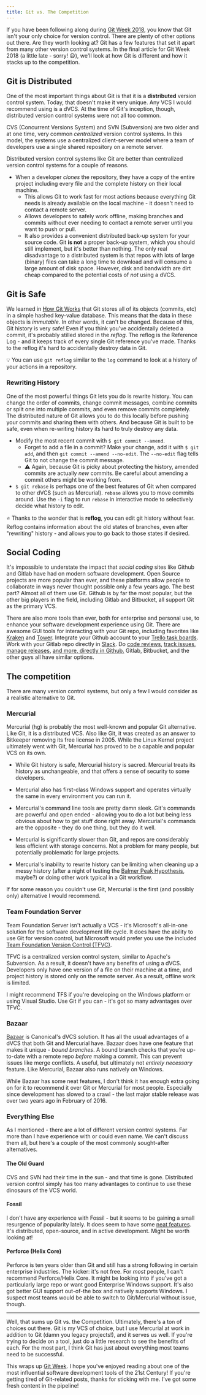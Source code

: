```yaml
---
title: Git vs. The Competition
---
```


If you have been following along during [Git Week 2018](/2018/04/07/git-week.html),
you know that Git isn't your only choice for version control. There are plenty of
other options out there. Are they worth looking at? Git has a few features that
set it apart from many other version control systems. In the final article for
Git Week 2018 (a little late - sorry! :frowning:), we'll look at how Git is
different and how it stacks up to the competition.

## Git is Distributed

One of the most important things about Git is that it is a **distributed**
version control system. Today, that doesn't make it very unique. Any VCS I would
recommend using is a dVCS. At the time of Git's inception, though, distributed
version control systems were not all too common.

CVS (Concurrent Versions System) and SVN (Subversion) are two older and at one
time, very common *centralized* version control systems. In this model, the
systems use a centralized client-server model where a team of developers use a
single shared repository on a remote server.

Distributed version control systems like Git are better than centralized version
control systems for a couple of reasons.
* When a developer *clones* the repository, they have a copy of the entire project
including every file and the complete history on their local machine.
  * This allows Git to work fast for most actions because everything Git needs
  is already available on the local machine - it doesn't need to contact a
  remote server.
  * Allows developers to safely work offline, making branches and commits without
  ever needing to contact a remote server until you want to push or pull.
  * It also provides a convenient distributed back-up system for your source
  code. Git **is not** a proper back-up system, which you should still implement,
  but it's better than nothing.
The only real disadvantage to a distributed system is that repos with lots of
large (binary) files can take a long time to download and will consume a large
amount of disk space. However, disk and bandwidth are dirt cheap compared to the
potential costs of *not* using a dVCS.

## Git is Safe

We learned in [How Git Works](/2018/04/15/how-git-works.html) that Git stores
all of its objects (commits, etc) in a simple hashed key-value database. This
means that the data in these objects is *immutable*. In other words, it can't
be changed. Because of this, Git history is very safe! Even if you think you've
accidentally deleted a commit, it's probably stilled stored in the *reflog*. The
reflog is the Reference Log - and it keeps track of every single Git reference
you've made. Thanks to the reflog it's hard to accidentally destroy data in Git.

:bulb: You can use `git reflog` similar to the `log` command to look at a
history of your actions in a repository.

### Rewriting History

One of the most powerful things Git lets you do is rewrite history. You can
change the order of commits, change commit messages, combine commits or split
one into multiple commits, and even remove commits completely. The distributed
nature of Git allows you to do this locally before pushing your commits and
sharing them with others. And because Git is built to be safe, even when
re-writing history its hard to truly destroy any data.
* Modify the most recent commit with `$ git commit --amend`.
  * Forget to add a file in a commit? Make your change, add it with `$ git add`,
  and then `git commit --amend --no-edit`. The `--no-edit` flag tells Git to not
  change the commit message.
  * :warning: Again, because Git is picky about protecting the history, amended
  commits are actually *new* commits. Be careful about amending a commit others
  might be working from.
* `$ git rebase` is perhaps one of the best features of Git when compared to other
dVCS (such as Mercurial). `rebase` allows you to move commits around. Use the
`-i` flag to run `rebase` in interactive mode to selectively decide what history
to edit.

:star: Thanks to the wonder that is **reflog**, you can edit git history without
fear. Reflog contains information about the old states of branches, even after
"rewriting" history - and allows you to go back to those states if desired.

## Social Coding

It's impossible to understate the impact that *social coding* sites like Github
and Gitlab have had on modern software development. Open Source projects are
more popular than ever, and these platforms allow people to collaborate in ways
never thought possible only a few years ago. The best part? Almost all of them
use Git. Github is by far the most popular, but the other big players in the
field, including Gitlab and Bitbucket, all support Git as the primary VCS.

There are also more tools than ever, both for enterprise and personal use, to
enhance your software development experience using Git. There are awesome GUI
tools for interacting with your Git repo, including favorites like
[Kraken](https://www.gitkraken.com/) and [Tower](https://www.git-tower.com/mac/).
Integrate your Github account to your [Trello task boards](https://blog.trello.com/github-and-trello-integrate-your-commits).
Work with your Gitlab repo directly in [Slack](https://docs.gitlab.com/ee/user/project/integrations/gitlab_slack_application.html).
Do [code reviews](https://github.com/features/code-review),
[track issues](https://guides.github.com/features/issues/),
[manage releases](https://help.github.com/articles/creating-releases/),
[and more, directly in Github.](https://github.com/features) Gitlab, Bitbucket,
and the other guys all have similar options.

## The competition

There are many version control systems, but only a few I would consider as a
realistic alternative to Git.

### Mercurial

Mercurial (hg) is probably the most well-known and popular Git alternative. Like
Git, it is a distributed VCS. Also like Git, it was created as an answer to
Bitkeeper removing its free license in 2005. While the Linux Kernel project
ultimately went with Git, Mercurial has proved to be a capable and popular VCS
on its own.
* While Git history is safe, Mercurial history is sacred. Mercurial treats its
history as unchangeable, and that offers a sense of security to some developers.
* Mercurial also has first-class Windows support and operates virtually the same
in every environment you can run it.
* Mercurial's command line tools are pretty damn sleek. Git's commands are
powerful and open ended - allowing you to do a lot but being less obvious about
how to get stuff done right away. Mercurial's commands are the opposite - they
do one thing, but they do it well.

* Mercurial is significantly slower than Git, and repos are considerably less
efficient with storage concerns. Not a problem for many people, but potentially
problematic for large projects.
* Mercurial's inability to rewrite history can be limiting when cleaning up a
messy history (after a night of testing the
[Balmer Peak Hypothesis](https://xkcd.com/323/), maybe?) or doing other work
typical in a Git workflow.

If for some reason you couldn't use Git, Mercurial is the first (and possibly
only) alternative I would recommend.

### Team Foundation Server

Team Foundation Server isn't actually a VCS - it's Microsoft's all-in-one
solution for the software development life cycle. It does have the ability to
use Git for version control, but Microsoft would prefer you use the included
[Team Foundation Version Control (TFVC)](https://docs.microsoft.com/en-us/vsts/tfvc/overview?view=vsts).

TFVC is a centralized version control system, similar to Apache's Subversion. As
a result, it doesn't have any benefits of using a dVCS. Developers only have
one version of a file on their machine at a time, and project history is stored
only on the remote server. As a result, offline work is limited.

I might recommend TFS if you're developing on the Windows platform or using
Visual Studio. Use Git if you can - it's got so many advantages over TFVC.

### Bazaar

[Bazaar](http://bazaar.canonical.com/en/) is Canonical's dVCS solution. It has
all the usual advantages of a dVCS that both Git and Mercurial have. Bazaar does
have one feature that makes it unique - *bound branches*. A bound branch checks
that you're up-to-date with a remote repo *before* making a commit. This can
prevent issues like merge conflicts. A useful, but ultimately not *entirely
necessary* feature. Like Mercurial, Bazaar also runs natively on Windows.

While Bazaar has some neat features, I don't think it has enough extra going on
for it to recommend it over Git or Mercurial for most people. Especially since
development has slowed to a crawl - the last major stable release was over two
years ago in February of 2016.

### Everything Else

As I mentioned - there are a lot of different version control systems. Far more
than I have experience with or could even name. We can't discuss them all, but
here's a couple of the most commonly sought-after alternatives.

#### The Old Guard

CVS and SVN had their time in the sun - and that time is gone. Distributed
version control simply has too many advantages to continue to use these
dinosaurs of the VCS world.

#### Fossil

I don't have any experience with Fossil - but it seems to be gaining a small
resurgence of popularity lately. It does seem to have some
[neat features](https://www.fossil-scm.org/xfer/doc/trunk/www/fossil-v-git.wiki).
It's distributed, open-source, and in active development. Might be worth looking
at!

#### Perforce (Helix Core)

Perforce is ten years older than Git and still has a strong following in certain
enterprise industries. The kicker: it's not free. For *most* people, I can't
recommend Perforce/Helix Core. It might be looking into if you've got a
particularly large repo or want good Enterprise Windows support. It's also got
better GUI support out-of-the box and natively supports Windows. I suspect most
teams would be able to switch to Git/Mercurial without issue, though.

----

Well, that sums up Git vs. the Competition. Ultimately, there's a ton of choices
out there. Git is my VCS of choice, but I use Mercurial at work in addition to
Git (damn you legacy projects!), and it serves us well. If you're trying to
decide on a tool, just do a little research to see the benefits of each. For the
most part, I think Git has just about everything most teams need to be successful.

This wraps up [Git Week](/2018/04/07/git-week.html). I hope you've enjoyed reading
about one of the most influential software development tools of the 21st Century!
If you're getting tired of Git-related posts, thanks for sticking with me. I've
got some fresh content in the pipeline!
